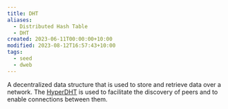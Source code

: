 ```yaml
---
title: DHT
aliases:
  - Distributed Hash Table
  - DHT
created: 2023-06-11T00:00:00+10:00
modified: 2023-08-12T16:57:43+10:00
tags:
  - seed
  - dweb
---
```


A decentralized data structure that is used to store and retrieve data over a network. The [HyperDHT](hyperdht.md) is used to facilitate the discovery of peers and to enable connections between them.